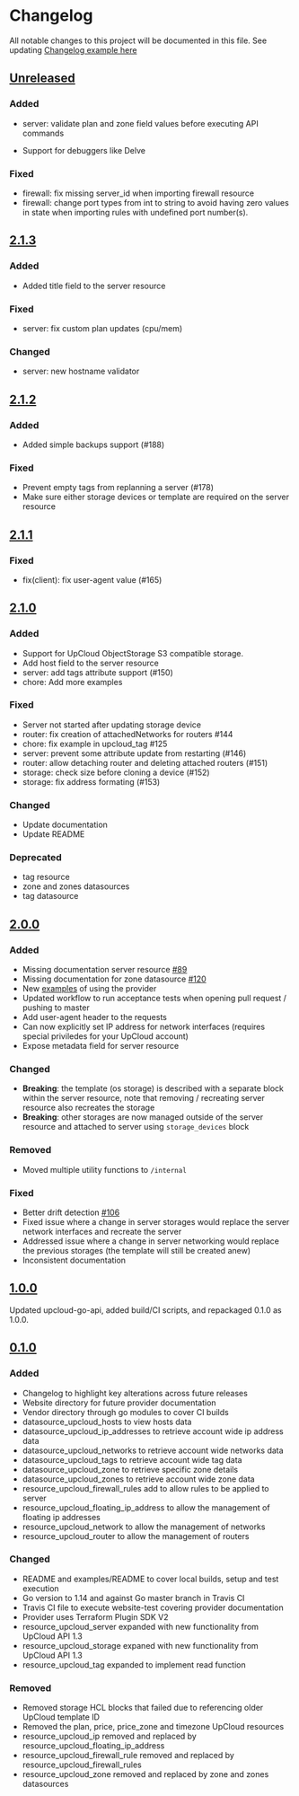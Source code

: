 # Changelog

All notable changes to this project will be documented in this file.
See updating [Changelog example here](https://keepachangelog.com/en/1.0.0/)

## [Unreleased]

### Added

- server: validate plan and zone field values before executing API commands

- Support for debuggers like Delve

### Fixed

- firewall: fix missing server_id when importing firewall resource
- firewall: change port types from int to string to avoid having zero values in state when importing rules with undefined port number(s).

## [2.1.3]

### Added

- Added title field to the server resource

### Fixed

- server: fix custom plan updates (cpu/mem)

### Changed

- server: new hostname validator

## [2.1.2]

### Added

- Added simple backups support (#188)

### Fixed

- Prevent empty tags from replanning a server (#178)
- Make sure either storage devices or template are required on the server resource

## [2.1.1]

### Fixed

- fix(client): fix user-agent value (#165)

## [2.1.0]

### Added

- Support for UpCloud ObjectStorage S3 compatible storage.
- Add host field to the server resource
- server: add tags attribute support (#150) 
- chore: Add more examples

### Fixed

- Server not started after updating storage device
- router: fix creation of attachedNetworks for routers #144
- chore: fix example in upcloud_tag #125
- server: prevent some attribute update from restarting (#146) 
- router: allow detaching router and deleting attached routers (#151) 
- storage: check size before cloning a device (#152)
- storage: fix address formating (#153)

### Changed

- Update documentation
- Update README

### Deprecated

- tag resource
- zone and zones datasources
- tag datasource

## [2.0.0]

### Added

- Missing documentation server resource [#89](https://github.com/UpCloudLtd/terraform-provider-upcloud/issues/89)
- Missing documentation for zone datasource [#120](https://github.com/UpCloudLtd/terraform-provider-upcloud/issues/120)
- New [examples](../blob/master/examples) of using the provider
- Updated workflow to run acceptance tests when opening pull request / pushing to master
- Add user-agent header to the requests
- Can now explicitly set IP address for network interfaces (requires special priviledes for your UpCloud account)
- Expose metadata field for server resource

### Changed

- **Breaking**: the template (os storage) is described with a separate block within the server resource, note that removing / recreating server resource also recreates the storage
- **Breaking**: other storages are now managed outside of the server resource and attached to server using `storage_devices` block

### Removed

- Moved multiple utility functions to `/internal`

### Fixed

- Better drift detection [#106](https://github.com/UpCloudLtd/terraform-provider-upcloud/issues/106)
- Fixed issue where a change in server storages would replace the server network interfaces and recreate the server
- Addressed issue where a change in server networking would replace the previous storages (the template will still be created anew)
- Inconsistent documentation

## [1.0.0]

Updated upcloud-go-api, added build/CI scripts, and repackaged 0.1.0 as 1.0.0.

## [0.1.0]

### Added

- Changelog to highlight key alterations across future releases
- Website directory for future provider documentation
- Vendor directory through go modules to cover CI builds
- datasource_upcloud_hosts to view hosts data
- datasource_upcloud_ip_addresses to retrieve account wide ip address data
- datasource_upcloud_networks to retrieve account wide networks data
- datasource_upcloud_tags to retrieve account wide tag data
- datasource_upcloud_zone to retrieve specific zone details
- datasource_upcloud_zones to retrieve account wide zone data
- resource_upcloud_firewall_rules add to allow rules to be applied to server
- resource_upcloud_floating_ip_address to allow the management of floating ip addresses
- resource_upcloud_network to allow the management of networks
- resource_upcloud_router to allow the management of routers

### Changed

- README and examples/README to cover local builds, setup and test execution
- Go version to 1.14 and against Go master branch in Travis CI
- Travis CI file to execute website-test covering provider documentation
- Provider uses Terraform Plugin SDK V2
- resource_upcloud_server expanded with new functionality from UpCloud API 1.3
- resource_upcloud_storage expaned with new functionality from UpCloud API 1.3
- resource_upcloud_tag expanded to implement read function

### Removed

- Removed storage HCL blocks that failed due to referencing older UpCloud template ID
- Removed the plan, price, price_zone and timezone UpCloud resources
- resource_upcloud_ip removed and replaced by resource_upcloud_floating_ip_address
- resource_upcloud_firewall_rule removed and replaced by resource_upcloud_firewall_rules
- resource_upcloud_zone removed and replaced by zone and zones datasources

[Unreleased]: https://github.com/UpCloudLtd/terraform-provider-upcloud/compare/v2.1.3...HEAD
[2.1.3]: https://github.com/UpCloudLtd/terraform-provider-upcloud/compare/v2.1.2...v2.1.3
[2.1.2]: https://github.com/UpCloudLtd/terraform-provider-upcloud/compare/v2.1.1...v2.1.2
[2.1.1]: https://github.com/UpCloudLtd/terraform-provider-upcloud/compare/v2.1.0...v2.1.1
[2.1.0]: https://github.com/UpCloudLtd/terraform-provider-upcloud/compare/2.0.0...v2.1.0
[2.0.0]: https://github.com/UpCloudLtd/terraform-provider-upcloud/compare/1.0.0...2.0.0
[1.0.0]: https://github.com/UpCloudLtd/terraform-provider-upcloud/compare/0.1.0...1.0.0
[0.1.0]: https://github.com/UpCloudLtd/terraform-provider-upcloud/releases/tag/0.1.0
